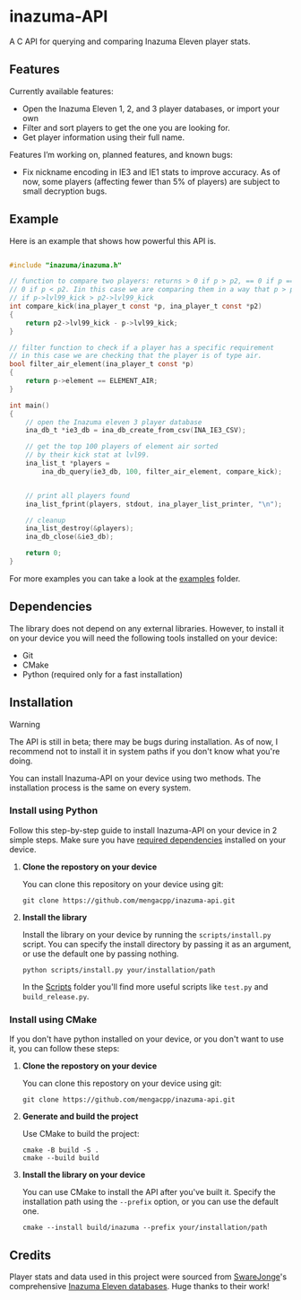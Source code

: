 # inazuma-API

A C API for querying and comparing Inazuma Eleven player stats.

## Features

Currently available features:

- Open the Inazuma Eleven 1, 2, and 3 player databases, or import your own
- Filter and sort players to get the one you are looking for.
- Get player information using their full name.

Features I’m working on, planned features, and known bugs:

- Fix nickname encoding in IE3 and IE1 stats to improve accuracy. As of now, some players (affecting fewer than 5% of players) are subject to small decryption bugs.

## Example

Here is an example that shows how powerful this API is.

```C

#include "inazuma/inazuma.h"

// function to compare two players: returns > 0 if p > p2, == 0 if p == p2 and <
// 0 if p < p2. Iin this case we are comparing them in a way that p > p2 
// if p->lvl99_kick > p2->lvl99_kick
int compare_kick(ina_player_t const *p, ina_player_t const *p2)
{
    return p2->lvl99_kick - p->lvl99_kick;
}

// filter function to check if a player has a specific requirement
// in this case we are checking that the player is of type air.
bool filter_air_element(ina_player_t const *p)
{
    return p->element == ELEMENT_AIR;
}

int main()
{
    // open the Inazuma eleven 3 player database
    ina_db_t *ie3_db = ina_db_create_from_csv(INA_IE3_CSV);

    // get the top 100 players of element air sorted 
    // by their kick stat at lvl99.
    ina_list_t *players =
        ina_db_query(ie3_db, 100, filter_air_element, compare_kick);


    // print all players found
    ina_list_fprint(players, stdout, ina_player_list_printer, "\n");

    // cleanup
    ina_list_destroy(&players);
    ina_db_close(&ie3_db);

    return 0;
}
```

For more examples you can take a look at the [examples](https://github.com/mengacpp/inazuma-api/tree/main/examples) folder.

## Dependencies

The library does not depend on any external libraries. However, to install it on your device you will need the following tools installed on your device:

- Git
- CMake
- Python (required only for a fast installation)

## Installation

> [!WARNING]
> The API is still in beta; there may be bugs during installation. As of now, I recommend not to install it in system paths if you don't know what you're doing.

You can install Inazuma-API on your device using two methods. The installation process is the same on every system.

### Install using Python

Follow this step-by-step guide to install Inazuma-API on your device in 2 simple steps. Make sure you have [required dependencies](#dependencies) installed on your device.

1. **Clone the repostory on your device**

    You can clone this repository on your device using git:

    ```terminal
    git clone https://github.com/mengacpp/inazuma-api.git
    ```

2. **Install the library**

    Install the library on your device by running the `scripts/install.py` script. You can specify the install directory by passing it as an argument, or use the default one by passing nothing.

    ```terminal
    python scripts/install.py your/installation/path
    ```

    In the [Scripts](https://github.com/mengacpp/inazuma-api/tree/main/scripts) folder you'll find more useful scripts like `test.py` and `build_release.py`.

### Install using CMake

If you don't have python installed on your device, or you don't want to use it, you can follow these steps:

1. **Clone the repostory on your device**

    You can clone this repostory on your device using git:

    ```terminal
    git clone https://github.com/mengacpp/inazuma-api.git
    ```

2. **Generate and build the project**

    Use CMake to build the project:

    ```terminal
    cmake -B build -S . 
    cmake --build build
    ```

3. **Install the library on your device**

    You can use CMake to install the API after you've built it. Specify the installation path using the `--prefix` option, or you can use the default one.

    ```terminal
    cmake --install build/inazuma --prefix your/installation/path
    ```

## Credits

Player stats and data used in this project were sourced from [SwareJonge](https://github.com/SwareJonge)'s comprehensive [Inazuma Eleven databases](https://docs.google.com/spreadsheets/d/1qfanvDyPubSLyfcOMuXN9IbGtr7U1jr-5FRCf2R7FQA/edit?gid=469737450#gid=469737450). Huge thanks to their work!
